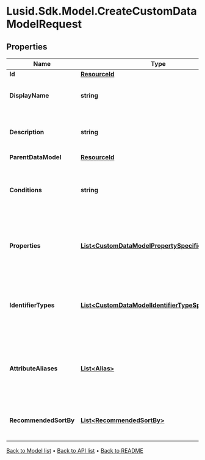 # Lusid.Sdk.Model.CreateCustomDataModelRequest

## Properties

Name | Type | Description | Notes
------------ | ------------- | ------------- | -------------
**Id** | [**ResourceId**](ResourceId.md) |  | 
**DisplayName** | **string** | The name of the Custom Data Model. | 
**Description** | **string** | A description for the Custom Data Model. | 
**ParentDataModel** | [**ResourceId**](ResourceId.md) |  | [optional] 
**Conditions** | **string** | The conditions that the bound entity must meet to be valid. | [optional] 
**Properties** | [**List&lt;CustomDataModelPropertySpecification&gt;**](CustomDataModelPropertySpecification.md) | The properties that are required or allowed on the bound entity. | [optional] 
**IdentifierTypes** | [**List&lt;CustomDataModelIdentifierTypeSpecification&gt;**](CustomDataModelIdentifierTypeSpecification.md) | The identifier types that are required or allowed on the bound entity. | [optional] 
**AttributeAliases** | [**List&lt;Alias&gt;**](Alias.md) | The aliases for property keys, identifier types, and fields on the bound entity. | [optional] 
**RecommendedSortBy** | [**List&lt;RecommendedSortBy&gt;**](RecommendedSortBy.md) | The preferred default sorting instructions. | [optional] 

[Back to Model list](../README.md#documentation-for-models) &#8226; [Back to API list](../README.md#documentation-for-api-endpoints) &#8226; [Back to README](../README.md)


